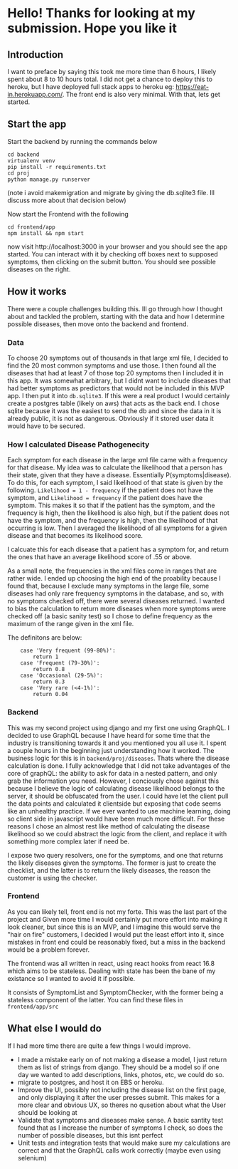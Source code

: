 # Hello! Thanks for looking at my submission. Hope you like it
## Introduction

I want to preface by saying this took me more time than 6 hours, I likely spent about 8 to 10 hours total. I did not get a chance to deploy this to heroku, but I have deployed full stack apps to heroku eg: https://eat-in.herokuapp.com/. The front end is also very minimal. With that, lets get started.

## Start the app

Start the backend by running the commands below 

```
cd backend
virtualenv venv
pip install -r requirements.txt 
cd proj
python manage.py runserver
```

(note i avoid makemigration and migrate by giving the db.sqlite3 file. Ill discuss more about that decision below)

Now start the Frontend with the following

```
cd frontend/app
npm install && npm start
```

now visit http://localhost:3000 in your browser and you should see the app started. You can interact with it by checking off boxes next to supposed symptoms, then clicking on the submit button. You should see possible diseases on the right.


## How it works
There were a couple challenges building this. Ill go through how I thought about and tackled the problem, starting with the data and how I determine possible diseases, then move onto the backend and frontend.

### Data
To choose 20 symptoms out of thousands in that large xml file, I decided to find the 20 most common symptoms and use those. I then found all the diseases that had at least 7 of those top 20 symptoms then I included it in this app. It was somewhat arbitrary, but I didnt want to include diseases that had better symptoms as predictors that would not be included in this MVP app. I then put it into `db.sqlite3`. If this were a real product I would certainly create a postgres table (likely on aws) that acts as the back end. I chose sqlite because it was the easiest to send the db and since the data in it is already public, it is not as dangerous. Obviously if it stored user data it would have to be secured.

### How I calculated Disease Pathogenecity
Each symptom for each disease in the large xml file came with a frequency for that disease. My idea was to calculate the likelihood that a person has their state, given that they have a disease. Essentially P(symptoms|disease). To do this, for each symptom, I said likelihood of that state is given by the following. `Likelihood = 1 - frequency` if the patient does not have the symptom, and `Likelihood = frequency` if the patient does have the symptom. This makes it so that if the patient has the symptom, and the frequency is high, then the likelihood is also high, but if the patient does not have the symptom, and the frequency is high, then the likelihood of that occurring is low. Then I averaged the likelihood of all symptoms for a given disease and that becomes its likelihood score.

I calcuate this for each disease that a patient has a symptom for, and return the ones that have an average likelihood score of .55 or above.

As a small note, the frequencies in the xml files come in ranges that are rather wide. I ended up choosing the high end of the proability because I found that, because I exclude many symptoms in the large file, some diseases had only rare frequency symptoms in the database, and so, with no symptoms checked off, there were several diseases returned. I wanted to bias the calculation to return more diseases when more symptoms were checked off (a basic sanity test) so I chose to define frequency as the maximum of the range given in the xml file.

The definitons are below:

```
    case 'Very frequent (99-80%)':
        return 1
    case 'Frequent (79-30%)':
        return 0.8
    case 'Occasional (29-5%)':
        return 0.3
    case 'Very rare (<4-1%)':
        return 0.04
```

### Backend

This was my second project using django and my first one using GraphQL. I decided to use GraphQL because I have heard for some time that the industry is transitioning towards it and you mentioned you all use it. I spent a couple hours in the beginning just understanding how it worked. The business logic for this is in `backend/proj/diseases`. Thats where the disease calculation is done. I fully acknowledge that I did not take advantages of the core of graphQL: the ability to ask for data in a nested pattern, and only grab the information you need. However, I conciously chose against this because I believe the logic of calculating disease likelihood belongs to the server, it should be obfuscated from the user. I could have let the client pull the data points and calculated it clientside but exposing that code seems like an unhealthy practice. If we ever wanted to use machine learning, doing so client side in javascript would have been much more difficult. For these reasons I chose an almost rest like method of calculating the disease likelihood so we could abstract the logic from the client, and replace it with something more complex later if need be. 

I expose two query resolvers, one for the symptoms, and one that returns the likely diseases given the symptoms.
The former is just to create the checklist, and the latter is to return the likely diseases, the reason the customer is using the checker.

### Frontend

As you can likely tell, front end is not my forte. This was the last part of the project and Given more time I would certainly put more effort into making it look cleaner, but since this is an MVP, and I imagine this would serve the "hair on fire" customers, I decided I would put the least effort into it, since mistakes in front end could be reasonably fixed, but a miss in the backend would be a problem forever.


The frontend was all written in react, using react hooks from react 16.8 which aims to be stateless. Dealing with state has been the bane of my existance so I wanted to avoid it if possible.

It consists of SymptomList and SymptomChecker, with the former being a stateless component of the latter. You can find these files in `frontend/app/src`

## What else I would do
If I had more time there are quite a few things I would improve. 
* I made a mistake early on of not making a disease a model, I just return them as list of strings from django. They should be a model so if one day we wanted to add descriptions, links, photos, etc, we could do so. 
* migrate to postgres, and host it on EBS or heroku. 
* Improve the UI, possibly not including the disease list on the first page, and only displaying it after the user presses submit. This makes for a more clear and obvious UX, so theres no qusetion about what the User should be looking at
* Validate that symptoms and diseases make sense. A basic santity test found that as I increase the number of symptoms I check, so does the number of possible diseases, but this isnt perfect
* Unit tests and integration tests that would make sure my calculations are correct and that the GraphQL calls work correctly (maybe even using selenium)
